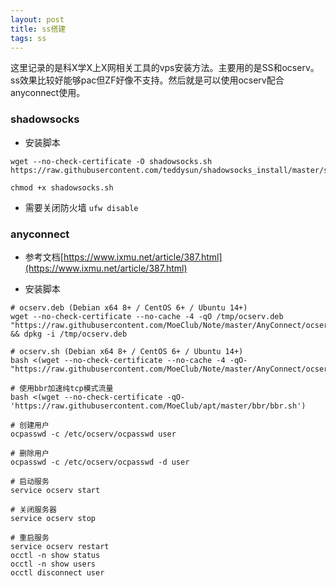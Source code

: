 ```yaml
---
layout: post
title: ss搭建
tags: ss
---
```



这里记录的是科X学X上X网相关工具的vps安装方法。主要用的是SS和ocserv。ss效果比较好能够pac但ZF好像不支持。然后就是可以使用ocserv配合anyconnect使用。



### shadowsocks

* 安装脚本
```shell
wget --no-check-certificate -O shadowsocks.sh https://raw.githubusercontent.com/teddysun/shadowsocks_install/master/shadowsocks.sh

chmod +x shadowsocks.sh
```
* 需要关闭防火墙 `ufw disable`

### anyconnect 

* 参考文档[https://www.ixmu.net/article/387.html](https://www.ixmu.net/article/387.html)

* 安装脚本
```shell
# ocserv.deb (Debian x64 8+ / CentOS 6+ / Ubuntu 14+)
wget --no-check-certificate --no-cache -4 -qO /tmp/ocserv.deb "https://raw.githubusercontent.com/MoeClub/Note/master/AnyConnect/ocserv.deb" && dpkg -i /tmp/ocserv.deb

# ocserv.sh (Debian x64 8+ / CentOS 6+ / Ubuntu 14+)
bash <(wget --no-check-certificate --no-cache -4 -qO- "https://raw.githubusercontent.com/MoeClub/Note/master/AnyConnect/ocserv.sh")

# 使用bbr加速纯tcp模式流量
bash <(wget --no-check-certificate -qO- 'https://raw.githubusercontent.com/MoeClub/apt/master/bbr/bbr.sh')

# 创建用户
ocpasswd -c /etc/ocserv/ocpasswd user

# 删除用户
ocpasswd -c /etc/ocserv/ocpasswd -d user

# 启动服务
service ocserv start

# 关闭服务器
service ocserv stop

# 重启服务
service ocserv restart
occtl -n show status
occtl -n show users
occtl disconnect user
```

    